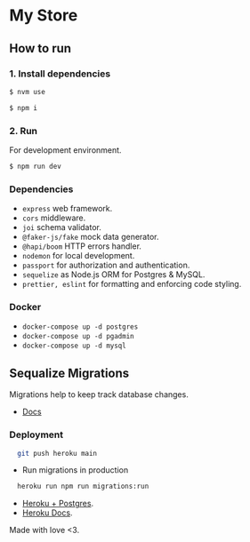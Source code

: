 # My Store

## How to run

### 1. Install dependencies

```bash
$ nvm use
```

```bash
$ npm i
```

### 2. Run

For development environment.

```bash
$ npm run dev
```

### Dependencies

- `express` web framework.
- `cors` middleware.
- `joi` schema validator.
- `@faker-js/fake` mock data generator.
- `@hapi/boom` HTTP errors handler.
- `nodemon` for local development.
- `passport` for authorization and authentication.
- `sequelize` as Node.js ORM for Postgres & MySQL.
- `prettier, eslint` for formatting and enforcing code styling.

### Docker

- `docker-compose up -d postgres`
- `docker-compose up -d pgadmin`
- `docker-compose up -d mysql`

## Sequalize Migrations

Migrations help to keep track database changes.

- [Docs](https://sequelize.org/master/manual/migrations.html)

### Deployment

```bash
  git push heroku main
```

- Run migrations in production

```bash
  heroku run npm run migrations:run
```

- [Heroku + Postgres](https://devcenter.heroku.com/articles/heroku-postgresql#provisioning-heroku-postgres).
- [Heroku Docs](https://devcenter.heroku.com/articles/deploying-nodejs).

Made with love <3.
